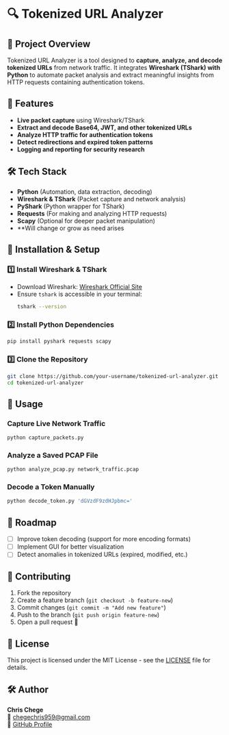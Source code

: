 # 🔍 Tokenized URL Analyzer

## 📌 Project Overview
Tokenized URL Analyzer is a tool designed to **capture, analyze, and decode tokenized URLs** from network traffic. It integrates **Wireshark (TShark) with Python** to automate packet analysis and extract meaningful insights from HTTP requests containing authentication tokens.

## 🚀 Features
- **Live packet capture** using Wireshark/TShark
- **Extract and decode Base64, JWT, and other tokenized URLs**
- **Analyze HTTP traffic for authentication tokens**
- **Detect redirections and expired token patterns**
- **Logging and reporting for security research**

## 🛠️ Tech Stack
- **Python** (Automation, data extraction, decoding)
- **Wireshark & TShark** (Packet capture and network analysis)
- **PyShark** (Python wrapper for TShark)
- **Requests** (For making and analyzing HTTP requests)
- **Scapy** (Optional for deeper packet manipulation)
- **Will change or grow as need arises

## 📂 Installation & Setup
### 1️⃣ Install Wireshark & TShark
- Download Wireshark: [Wireshark Official Site](https://www.wireshark.org/download.html)
- Ensure `tshark` is accessible in your terminal:
  ```bash
  tshark --version
  ```

### 2️⃣ Install Python Dependencies
```bash
pip install pyshark requests scapy
```

### 3️⃣ Clone the Repository
```bash
git clone https://github.com/your-username/tokenized-url-analyzer.git
cd tokenized-url-analyzer
```

## 🔎 Usage
### **Capture Live Network Traffic**
```bash
python capture_packets.py
```

### **Analyze a Saved PCAP File**
```bash
python analyze_pcap.py network_traffic.pcap
```

### **Decode a Token Manually**
```bash
python decode_token.py 'dGVzdF9zdHJpbmc='
```

## 📌 Roadmap
- [ ] Improve token decoding (support for more encoding formats)
- [ ] Implement GUI for better visualization
- [ ] Detect anomalies in tokenized URLs (expired, modified, etc.)

## 🤝 Contributing
1. Fork the repository
2. Create a feature branch (`git checkout -b feature-new`)
3. Commit changes (`git commit -m "Add new feature"`)
4. Push to the branch (`git push origin feature-new`)
5. Open a pull request 🚀

## 📜 License
This project is licensed under the MIT License - see the [LICENSE](LICENSE) file for details.

## 🛠️ Author
**Chris Chege**  
📧 chegechris959@gmail.com  
🐙 [GitHub Profile](https://github.com/Chrischege)
